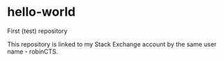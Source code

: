 # hello-world
First (test) repository

This repository is linked to my Stack Exchange account by the same user name - robinCTS.
